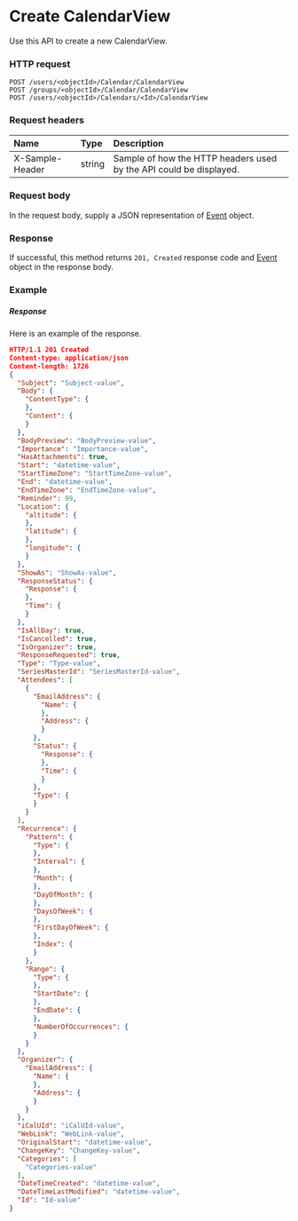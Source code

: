 # Create CalendarView

Use this API to create a new CalendarView.
### HTTP request
```http
POST /users/<objectId>/Calendar/CalendarView
POST /groups/<objectId>/Calendar/CalendarView
POST /users/<objectId>/Calendars/<Id>/CalendarView

```
### Request headers
| Name       | Type | Description|
|:---------------|:--------|:----------|
| X-Sample-Header  | string  | Sample of how the HTTP headers used by the API could be displayed.|

### Request body
In the request body, supply a JSON representation of [Event](../resources/event.md) object.


### Response
If successful, this method returns `201, Created` response code and [Event](../resources/event.md) object in the response body.

### Example
##### Response
Here is an example of the response.
```json
HTTP/1.1 201 Created
Content-type: application/json
Content-length: 1726
{
  "Subject": "Subject-value",
  "Body": {
    "ContentType": {
    },
    "Content": {
    }
  },
  "BodyPreview": "BodyPreview-value",
  "Importance": "Importance-value",
  "HasAttachments": true,
  "Start": "datetime-value",
  "StartTimeZone": "StartTimeZone-value",
  "End": "datetime-value",
  "EndTimeZone": "EndTimeZone-value",
  "Reminder": 99,
  "Location": {
    "altitude": {
    },
    "latitude": {
    },
    "longitude": {
    }
  },
  "ShowAs": "ShowAs-value",
  "ResponseStatus": {
    "Response": {
    },
    "Time": {
    }
  },
  "IsAllDay": true,
  "IsCancelled": true,
  "IsOrganizer": true,
  "ResponseRequested": true,
  "Type": "Type-value",
  "SeriesMasterId": "SeriesMasterId-value",
  "Attendees": [
    {
      "EmailAddress": {
        "Name": {
        },
        "Address": {
        }
      },
      "Status": {
        "Response": {
        },
        "Time": {
        }
      },
      "Type": {
      }
    }
  ],
  "Recurrence": {
    "Pattern": {
      "Type": {
      },
      "Interval": {
      },
      "Month": {
      },
      "DayOfMonth": {
      },
      "DaysOfWeek": {
      },
      "FirstDayOfWeek": {
      },
      "Index": {
      }
    },
    "Range": {
      "Type": {
      },
      "StartDate": {
      },
      "EndDate": {
      },
      "NumberOfOccurrences": {
      }
    }
  },
  "Organizer": {
    "EmailAddress": {
      "Name": {
      },
      "Address": {
      }
    }
  },
  "iCalUId": "iCalUId-value",
  "WebLink": "WebLink-value",
  "OriginalStart": "datetime-value",
  "ChangeKey": "ChangeKey-value",
  "Categories": [
    "Categories-value"
  ],
  "DateTimeCreated": "datetime-value",
  "DateTimeLastModified": "datetime-value",
  "Id": "Id-value"
}
```

<!-- uuid: f4b79430-452a-478b-a520-0cb141c4e17d
2015-10-09 16:03:13 UTC -->